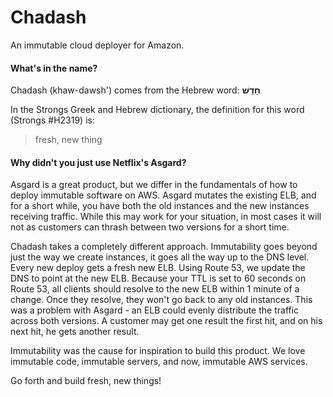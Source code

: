# Chadash
An immutable cloud deployer for Amazon.

#### What's in the name?
Chadash (khaw-dawsh') comes from the Hebrew word: **חָדָשׁ‎**

In the Strongs Greek and Hebrew dictionary, the definition for this word (Strongs #H2319) is:
> fresh, new thing

#### Why didn't you just use Netflix's Asgard?

Asgard is a great product, but we differ in the fundamentals of how to deploy immutable software on AWS. Asgard mutates
the existing ELB, and for a short while, you have both the old instances and the new instances receiving traffic. While
this may work for your situation, in most cases it will not as customers can thrash between two versions for a
short time.

Chadash takes a completely different approach. Immutability goes beyond just the way we create instances, it goes all the way up to
the DNS level. Every new deploy gets a fresh new ELB. Using Route 53, we update the DNS to point at the new ELB.
Because your TTL is set to 60 seconds on Route 53, all clients should resolve to the new ELB within 1 minute of a change.
Once they resolve, they won't go back to any old instances. This was a problem with Asgard - an ELB could evenly
distribute the traffic across both versions. A customer may get one result the first hit, and on his next hit, he gets
another result.

Immutability was the cause for inspiration to build this product. We love immutable code, immutable servers, and now,
immutable AWS services.

Go forth and build fresh, new things!
